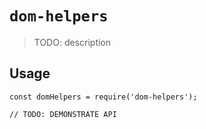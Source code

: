 # `dom-helpers`

> TODO: description

## Usage

```
const domHelpers = require('dom-helpers');

// TODO: DEMONSTRATE API
```
